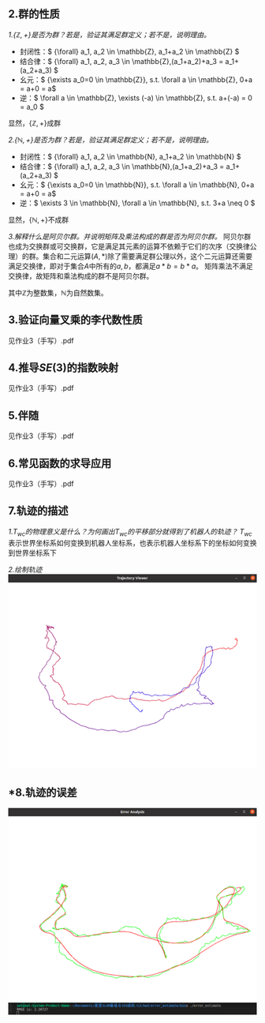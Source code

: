 ## 2.群的性质
*1.{$\mathbb{Z,+}$}是否为群？若是，验证其满足群定义；若不是，说明理由。*
* 封闭性：$ {\forall} a_1, a_2 \in \mathbb{Z}, a_1+a_2 \in \mathbb{Z} $
* 结合律：$ {\forall} a_1, a_2, a_3 \in \mathbb{Z},(a_1+a_2)+a_3 = a_1+(a_2+a_3) $
* 幺元：$ {\exists a_0=0 \in \mathbb{Z}}, s.t. \forall a \in \mathbb{Z}, 0+a = a+0 = a$
* 逆：$ \forall a \in \mathbb{Z}, \exists (-a) \in \mathbb{Z}, s.t. a+(-a) = 0 = a_0 $

显然，{$\mathbb{Z,+}$}成群

*2.{$\mathbb{N,+}$}是否为群？若是，验证其满足群定义；若不是，说明理由。*
* 封闭性：$ {\forall} a_1, a_2 \in \mathbb{N}, a_1+a_2 \in \mathbb{N} $
* 结合律：$ {\forall} a_1, a_2, a_3 \in \mathbb{N},(a_1+a_2)+a_3 = a_1+(a_2+a_3) $
* 幺元：$ {\exists a_0=0 \in \mathbb{N}}, s.t. \forall a \in \mathbb{N}, 0+a = a+0 = a$
* 逆：$ \exists 3 \in \mathbb{N}, \forall a \in \mathbb{N}, s.t. 3+a \neq 0 $

显然，{$\mathbb{N,+}$}不成群

*3.解释什么是阿贝尔群。并说明矩阵及乘法构成的群是否为阿贝尔群。*
阿贝尔群也成为交换群或可交换群，它是满足其元素的运算不依赖于它们的次序（交换律公理）的群。集合和二元运算$(A,*)$除了需要满足群公理以外，这个二元运算还需要满足交换律，即对于集合$A$中所有的$a,b$，都满足$a*b = b*a$。
矩阵乘法不满足交换律，故矩阵和乘法构成的群不是阿贝尔群。

其中$\mathbb{Z}$为整数集，$\mathbb{N}$为自然数集。



## 3.验证向量叉乘的李代数性质
见作业3（手写）.pdf


## 4.推导$SE(3)$的指数映射
见作业3（手写）.pdf

## 5.伴随
见作业3（手写）.pdf

## 6.常见函数的求导应用
见作业3（手写）.pdf

## 7.轨迹的描述
*1.$T_{wc}$的物理意义是什么？为何画出$T_{wc}$的平移部分就得到了机器人的轨迹？*
$T_{wc}$表示世界坐标系如何变换到机器人坐标系，也表示机器人坐标系下的坐标如何变换到世界坐标系下

*2.绘制轨迹*
![trajectory](draw_trajectory.png)

## *8.轨迹的误差
![error](rmse.png)